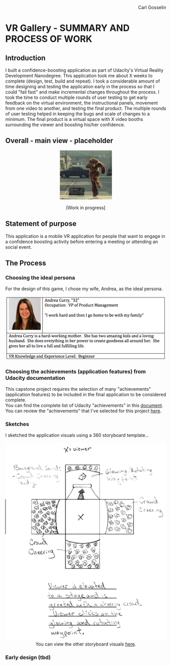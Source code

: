 <p align="right">
Carl Gosselin
</p>

# VR Gallery - SUMMARY AND PROCESS OF WORK

## Introduction

I built a confidence-boosting application as part of Udacity's Virtual Reality Development Nanodegree.  This application took me about X weeks to complete (design, test, build and repeat).
I took a considerable amount of time designing and testing the application early in the process so that I could "fail fast" and make incremental changes throughout the process.
I took the time to conduct multiple rounds of user testing to get early feedback on the virtual environment, the instructional panels, movement from one video to another, and testing the final product.
The multiple rounds of user testing helped in keeping the bugs and scale of changes to a minimum.  The final product is a virtual space with X video booths surrounding the viewer and boosting his/her confidence.  


## Overall - main view - placeholder

<p align="center">
<img src="pics/dancingbear.gif">
</p>
<p align="center">
[Work in progress]
</p>

## Statement of purpose
This application is a mobile VR application for people that want to engage in a confidence boosting activity before entering a meeting or attending an social event.

## The Process

### Choosing the ideal persona

For the design of this game, I chose my wife, Andrea, as the ideal persona.

<p align="center">
<img src="documentation/010 - Identify Ideal Persona.png" width="600">
</p>

### Choosing the achievements (application features) from Udacity documentation

This capstone project requires the selection of many "achievements" (application features) to be included in the final application to be considered complete. <br>
You can find the complete list of Udacity "achievements" in this <a href="documentation/030 - Achievements - Udacity Capstone Requirements.docx">document</a>. <br>
You can review the "achievements" that I've selected for this project <a href="documentation/031 - Identify Achievements for Capstone Project.md">here</a>.<br>


### Sketches

I sketched the application visuals using a 360 storyboard template...
<p align="center">
<a href="documentation/040 - You The Man! Storyboard.pdf">
<img src="pics/storyboardSample.png">
</a>
<br>
You can view the other storyboard visuals <a href="documentation/040 - You The Man! Storyboard.pdf">here</a>.
</p>



### Early design (tbd)

<!--

Early design of the...
<p align="center">
<img src="pics/dancingbear.gif">
</p>

<p align="center">
<img src="pics/dancingbear.gif">
</p>

### User testing...

**User 1**<br>

**Question: Please describe what you see**<br>
**Responses:** <br>
1. ... <br>
2. ...<br>
**Outcome:**  
1. ... <br>
2. ...<br>

**Question: What do you think is the intent of this scene?**<br>
**Response:** <br>
3. ... <br>
4. ...  <br>
5. ...<br>
**Outcome:**  
3. ... <br>
4. ... <br>
5. ... <br>

**Question: How tall you feel when looking down at the scene?**<br>
**Response:** ...<br>
**Outcome:**  ...<br>

**Question: Can you describe the mood of the environment?**<br>
**Response:** ...<br>
**Outcome:** ... <br>


Design Updates...
<p align="center">
<img src="pics/dancingbear.gif">
</p>


### Breakdown of the final piece (or SOP)

The experience begins with...
<p align="center">
<img src="pics/dancingbear.gif">
</p>
<p align="center">
The user can navigate to one of the X available video screens.
</p>

After...
<p align="center">
<img src="pics/dancingbear.gif">
</p>
<p align="center">
Placeholder.
</p>

After...
<p align="center">
<img src="pics/dancingbear.gif">
</p>
<p align="center">
Placeholder.
</p>


## Additional User testing

I conducted user testing early and frequently to minimize the scale of changes to the application. 
I made an attempt to "fail fast" so that the required changes stayed small.  I conducted four rounds of user testing for this application.


### User testing - Navigation - starting location, booth locations and viewing angles

**User 1**<br>
**Question: How do you feel about the starting location of this app?**<br>
**Response:** ....<br>
**Outcome:** ....<br>

**Question: Now try to navigate to the first booth on the left.  How did you do?**<br>
**Response:** ...
**Outcome:** ...<br>

**Question: Have a look at the first booth.  How is your viewing experience?**<br>
**Response:** ... <br>
**Outcome:** ...<br>

**Question: Try to navigate away from the first booth.  Can you describe this experience?**<br>
**Response:** ...<br>
**Outcome:** ... <br>

**Question: Please go ahead and navigate to the others booths.  Please describe your experience in doing so.**<br>
**Response:** ...<br>
**Outcome:** ...<br>


### User testing - Final product

**Question: What do you think is the first step in this application?**<br>
**Response:** ...<br>
**Outcome:** ...<br>

Action:  Please go ahead and click on a booth number.

**Question: How did you feel about the speed of movement to the booth?**<br>
**Response:** ...<br>
**Outcome:** ...<br>

Action:  Please have a look at the booth.

**Question: How did you feel about the booth itself?**<br>
**Response:** ...  <br>
**Outcome:** ...<br>

Action:  Please navigate to the other booths.

**Question: How was your experience visiting the other booths?**<br>
**Response:** ...<br>
**Outcome:** ...<br>

**Question: Anything else you would like to share about this virtual experience?**<br>
**Response:** ...<br>
**Outcome:** ...<br>


### User testing outcomes and iterations

Testing the application early and frequently kept the bugs and changes small and incremental.  
It helped mitigate large mistakes that would have taken a lot of time to resolve if discovered further down the road.
With early user testing, I was able to adjust the height of the game and the speed of movement early in the process.


## Conclusion

This assignment made me realize the importance of establishing a repeatable process for creating a virtual environment.  
It made evident the importance of user testing components of the game early to "fail fast".  
Getting the scale of the game right is important in the early stages of development as re-scaling at the end of the development process can take a lot more time and resources to fix.  
In virtual reality, the scale and speed of movement are core attributes to a good experience.

## How to install

Click <a href="">here</a> and move the VR-Gallery apk file onto your favorite Android device and get pumped up for your next event.

-->





